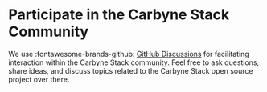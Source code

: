 # Participate in the Carbyne Stack Community

We use :fontawesome-brands-github: [GitHub Discussions][gh-discussions]
for facilitating interaction within the Carbyne Stack community. Feel free to
ask questions, share ideas, and discuss topics related to the Carbyne Stack
open source project over there.

[gh-discussions]: https://github.com/orgs/carbynestack/discussions
